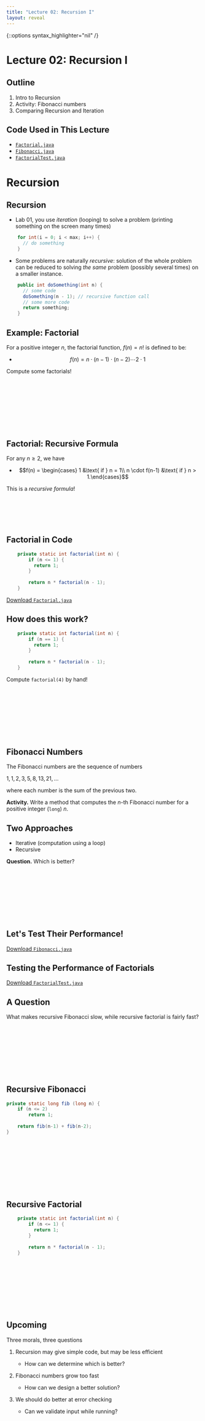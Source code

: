 ```yaml
---
title: "Lecture 02: Recursion I"
layout: reveal
---
```

{::options syntax_highlighter="nil" /}

# Lecture 02: Recursion I

## Outline

1. Intro to Recursion
2. Activity: Fibonacci numbers
3. Comparing Recursion and Iteration

## Code Used in This Lecture

- [`Factorial.java`](/assets/java/2021s-cosc-112/lec01-recursion-1/Factorial.java)
- [`Fibonacci.java`](/assets/java/2021s-cosc-112/lec01-recursion-1/Fibonacci.java)
- [`FactorialTest.java`](/assets/java/2021s-cosc-112/lec01-recursion-1/FactorialTest.java)

# Recursion

## Recursion

- Lab 01, you use *iteration* (looping) to solve a problem (printing something on the screen many times)
```java
    for int(i = 0; i < max; i++) {
      // do something
    }
```

- Some problems are naturally *recursive*: solution of the whole problem can be reduced to solving *the same* problem (possibly several times) on a smaller instance.
```java
    public int doSomething(int n) {
      // some code
      doSomething(n - 1); // recursive function call
      // some more code
      return something;
    }
```

## Example: Factorial

For a positive integer $n$, the factorial function, $f(n) = n!$ is defined to be:

- $$f(n) = n \cdot (n-1) \cdot (n - 2) \cdots 2 \cdot 1$$

Compute some factorials!

<div style="margin-bottom: 12em"></div>


## Factorial: Recursive Formula

For any $n \geq 2$, we have 

- $$f(n) = \begin{cases} 1 &\text{ if } n = 1\\ n \cdot f(n-1) &\text{ if } n > 1.\end{cases}$$

This is a *recursive formula*!

<div style="margin-bottom: 8em"></div>

## Factorial in Code

```java
    private static int factorial(int n) {
        if (n <= 1) {
          return 1;
        }
    
        return n * factorial(n - 1);
    }
```

[Download `Factorial.java`](/assets/java/2021s-cosc-112/lec01-recursion-1/Factorial.java)

## How does this work?

```java
    private static int factorial(int n) {
        if (n == 1) {
          return 1;
        }
    
        return n * factorial(n - 1);
    }
```


Compute `factorial(4)` by hand!

<div style="margin-bottom: 12em"></div>
<!-- This method call returns `4 * factorial(3)` -->
<!-- `factorial(3)` returns `3 * factorial(2)`, so we get a nested sequence of function calls: -->

<!-- - `factorial(4)` returns `4 * factorial(3)` -->
<!--     - `factorial(3)` returns `3 * factorial(2)` -->
<!--         - `factorial(2)` returns `2 *factorial(1)` -->
<!--             - `factorial(1)` returns `1` -->
<!--         - `factorial(2)` returns `2 * 1 = 2` -->
<!--     - `factorial(3)` returns `3 * 2 = 6` -->
<!-- - `factorial(4)` returns `4 * 6 = 24`  -->

## Fibonacci Numbers

The Fibonacci numbers are the sequence of numbers

$1, 1, 2, 3, 5, 8, 13, 21, \ldots$

where each number is the sum of the previous two.

**Activity.** Write a method that computes the $n$-th Fibonacci number for a positive integer (`long`) $n$.

## Two Approaches

- Iterative (computation using a loop)
- Recursive

**Question.** Which is better?

<div style="margin-bottom: 12em"></div>

## Let's Test Their Performance!

[Download `Fibonacci.java`](/assets/java/2021s-cosc-112/lec01-recursion-1/Fibonacci.java)

## Testing the Performance of Factorials

[Download `FactorialTest.java`](/assets/java/2021s-cosc-112/lec01-recursion-1/FactorialTest.java)

## A Question

What makes recursive Fibonacci slow, while recursive factorial is fairly fast?

<div style="margin-bottom: 12em"></div>

## Recursive Fibonacci

```java
private static long fib (long n) {
    if (n <= 2)
        return 1;
	
    return fib(n-1) + fib(n-2);
}
```

<div style="margin-bottom: 12em"></div>


## Recursive Factorial

```java
    private static int factorial(int n) {
        if (n <= 1) {
          return 1;
        }
    
        return n * factorial(n - 1);
    }
```

<div style="margin-bottom: 12em"></div>


## Upcoming

Three morals, three questions

1. Recursion may give simple code, but may be less efficient
    - How can we determine which is better?

2. Fibonacci numbers grow too fast
    - How can we design a better solution?

3. We should do better at error checking
    - Can we validate input while running?



